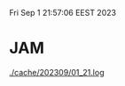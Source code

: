 Fri Sep  1 21:57:06 EEST 2023
# JAM
<a href='./cache/202309/01_21.log'>./cache/202309/01_21.log</a>
